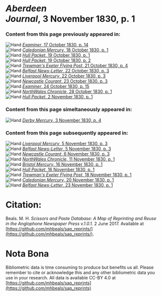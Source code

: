 # *Aberdeen Journal*, 3 November 1830, p. 1  
  
### Content from this page previously appeared in:  
![Hand](http://scissorsandpaste.net/wp-content/uploads/2017/06/smallhandpointer.png) [*Examiner*, 17 October 1830, p. 14](https://mhbeals.github.io/sap_html/Examiner/Examiner-17-October-1830-p-14)  
![Hand](http://scissorsandpaste.net/wp-content/uploads/2017/06/smallhandpointer.png) [*Caledonian Mercury*, 18 October 1830, p. 1](https://mhbeals.github.io/sap_html/Caledonian-Mercury/Caledonian-Mercury-18-October-1830-p-1)  
![Hand](http://scissorsandpaste.net/wp-content/uploads/2017/06/smallhandpointer.png) [*Hull Packet*, 19 October 1830, p. 1](https://mhbeals.github.io/sap_html/Hull-Packet/Hull-Packet-19-October-1830-p-1)  
![Hand](http://scissorsandpaste.net/wp-content/uploads/2017/06/smallhandpointer.png) [*Hull Packet*, 19 October 1830, p. 2](https://mhbeals.github.io/sap_html/Hull-Packet/Hull-Packet-19-October-1830-p-2)  
![Hand](http://scissorsandpaste.net/wp-content/uploads/2017/06/smallhandpointer.png) [*Trewman's Exeter Flying Post*, 21 October 1830, p. 4](https://mhbeals.github.io/sap_html/Trewman's-Exeter-Flying-Post/Trewman's-Exeter-Flying-Post-21-October-1830-p-4)  
![Hand](http://scissorsandpaste.net/wp-content/uploads/2017/06/smallhandpointer.png) [*Belfast News-Letter*, 22 October 1830, p. 3](https://mhbeals.github.io/sap_html/Belfast-News-Letter/Belfast-News-Letter-22-October-1830-p-3)  
![Hand](http://scissorsandpaste.net/wp-content/uploads/2017/06/smallhandpointer.png) [*Liverpool Mercury*, 22 October 1830, p. 3](https://mhbeals.github.io/sap_html/Liverpool-Mercury/Liverpool-Mercury-22-October-1830-p-3)  
![Hand](http://scissorsandpaste.net/wp-content/uploads/2017/06/smallhandpointer.png) [*Newcastle Courant*, 23 October 1830, p. 3](https://mhbeals.github.io/sap_html/Newcastle-Courant/Newcastle-Courant-23-October-1830-p-3)  
![Hand](http://scissorsandpaste.net/wp-content/uploads/2017/06/smallhandpointer.png) [*Examiner*, 24 October 1830, p. 15](https://mhbeals.github.io/sap_html/Examiner/Examiner-24-October-1830-p-15)  
![Hand](http://scissorsandpaste.net/wp-content/uploads/2017/06/smallhandpointer.png) [*NorthWales Chronicle*, 28 October 1830, p. 1](https://mhbeals.github.io/sap_html/NorthWales-Chronicle/NorthWales-Chronicle-28-October-1830-p-1)  
![Hand](http://scissorsandpaste.net/wp-content/uploads/2017/06/smallhandpointer.png) [*Hull Packet*, 2 November 1830, p. 1](https://mhbeals.github.io/sap_html/Hull-Packet/Hull-Packet-2-November-1830-p-1)  
  
### Content from this page simeltaneously appeared in:  
![Hand](http://scissorsandpaste.net/wp-content/uploads/2017/06/smallhandpointer.png) [*Derby Mercury*, 3 November 1830, p. 4](https://mhbeals.github.io/sap_html/Derby-Mercury/Derby-Mercury-3-November-1830-p-4)  
  
### Content from this page subsequently appeared in:  
![Hand](http://scissorsandpaste.net/wp-content/uploads/2017/06/smallhandpointer.png) [*Liverpool Mercury*, 5 November 1830, p. 3](https://mhbeals.github.io/sap_html/Liverpool-Mercury/Liverpool-Mercury-5-November-1830-p-3)  
![Hand](http://scissorsandpaste.net/wp-content/uploads/2017/06/smallhandpointer.png) [*Belfast News-Letter*, 5 November 1830, p. 3](https://mhbeals.github.io/sap_html/Belfast-News-Letter/Belfast-News-Letter-5-November-1830-p-3)  
![Hand](http://scissorsandpaste.net/wp-content/uploads/2017/06/smallhandpointer.png) [*Newcastle Courant*, 6 November 1830, p. 3](https://mhbeals.github.io/sap_html/Newcastle-Courant/Newcastle-Courant-6-November-1830-p-3)  
![Hand](http://scissorsandpaste.net/wp-content/uploads/2017/06/smallhandpointer.png) [*NorthWales Chronicle*, 11 November 1830, p. 1](https://mhbeals.github.io/sap_html/NorthWales-Chronicle/NorthWales-Chronicle-11-November-1830-p-1)  
![Hand](http://scissorsandpaste.net/wp-content/uploads/2017/06/smallhandpointer.png) [*Bristol Mercury*, 16 November 1830, p. 1](https://mhbeals.github.io/sap_html/Bristol-Mercury/Bristol-Mercury-16-November-1830-p-1)  
![Hand](http://scissorsandpaste.net/wp-content/uploads/2017/06/smallhandpointer.png) [*Hull Packet*, 16 November 1830, p. 1](https://mhbeals.github.io/sap_html/Hull-Packet/Hull-Packet-16-November-1830-p-1)  
![Hand](http://scissorsandpaste.net/wp-content/uploads/2017/06/smallhandpointer.png) [*Trewman's Exeter Flying Post*, 18 November 1830, p. 1](https://mhbeals.github.io/sap_html/Trewman's-Exeter-Flying-Post/Trewman's-Exeter-Flying-Post-18-November-1830-p-1)  
![Hand](http://scissorsandpaste.net/wp-content/uploads/2017/06/smallhandpointer.png) [*Caledonian Mercury*, 20 November 1830, p. 1](https://mhbeals.github.io/sap_html/Caledonian-Mercury/Caledonian-Mercury-20-November-1830-p-1)  
![Hand](http://scissorsandpaste.net/wp-content/uploads/2017/06/smallhandpointer.png) [*Belfast News-Letter*, 23 November 1830, p. 1](https://mhbeals.github.io/sap_html/Belfast-News-Letter/Belfast-News-Letter-23-November-1830-p-1)  


# Citation: 

Beals. M. H. *Scissors and Paste Database: A Map of Reprinting and Reuse in the Anglophone Newspaper Press v.1.0.1.* 2 June 2017. Available at [https://github.com/mhbeals/sap_reprints/](https://github.com/mhbeals/sap_reprints/). 

# Nota Bona

Bibliometric data is time consuming to produce but benefits us all. Please remember to cite or acknowledge this and any other bibliometric data you use in your research. All data is available CC-BY 4.0 at [https://github.com/mhbeals/sap_reprints](https://github.com/mhbeals/sap_reprints)
